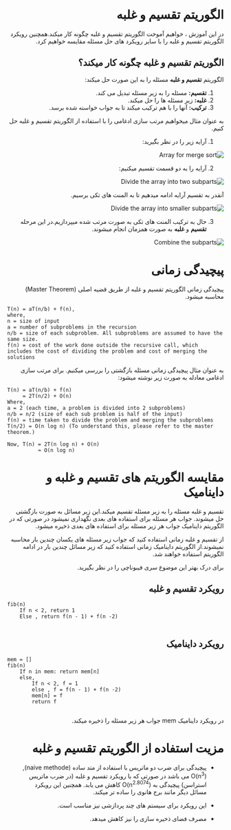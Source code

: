 <div dir="rtl">



 </div
 
 
 

 
 <hr>
 
<div dir="rtl">

# الگوریتم تقسیم و غلبه

در این آموزش ، خواهیم آموخت الگوریتم تقسیم و غلبه چگونه کار میکند.همچنین رویکرد الگوریتم تقسیم و غلبه را با سایر رویکرد های حل مسئله مقایسه خواهیم کرد.



## الگوریتم تقسیم و غلبه چگونه کار میکند؟
الگوریتم **تقسیم و غلبه** مسئله را به این صورت حل میکند:
1. **تقسیم:** مسئله را به زیر مسئله تبدیل می کند.
2. **غلبه:**‌ زیر مسئله ها را حل میکند.
3. **ترکیب:** آنها را با هم ترکیب میکند تا به جواب خواسته شده برسد.

به عنوان مثال میخواهیم مرتب سازی ادغامی را با استفاده از الگوریتم تقسیم و غلبه حل کنیم.

1. آرایه زیر را در نظر بگیرید:

![Array for merge sort](https://cdn.programiz.com/sites/tutorial2program/files/divide-and-conquer-0.png)

2. آرایه را به دو قسمت تقسیم میکنیم:

![Divide the array into two subparts](https://cdn.programiz.com/sites/tutorial2program/files/divide-and-conquer-1.png)

آنقدر به تقسیم آرایه ادامه میدهیم تا به المنت های تکی برسیم.

![Divide the array into smaller subparts](https://cdn.programiz.com/sites/tutorial2program/files/divide-and-conquer-2.png)


3. حال به ترکیب المنت های تکی به صورت مرتب شده میپردازیم.در این مرحله **تقسیم** و **غلبه** به صورت همزمان انجام میشوند.

![Combine the subparts](https://cdn.programiz.com/sites/tutorial2program/files/divide-and-conquer-3.png)

</div>


<div dir="rtl">

# پیچیدگی زمانی
پیچیدگی زمانی الگوریتم تقسیم و غلبه از طریق قضیه اصلی (Master Theorem) محاسبه میشود.



</div>

```
T(n) = aT(n/b) + f(n),
where,
n = size of input
a = number of subproblems in the recursion
n/b = size of each subproblem. All subproblems are assumed to have the same size.
f(n) = cost of the work done outside the recursive call, which includes the cost of dividing the problem and cost of merging the solutions

```
<div dir="rtl">

به عنوان مثال پیچیدگی زمانی مسئله بازگشتی را بررسی میکنیم.
برای مرتب سازی ادغامی معادله به صورت زیر نوشته میشود:

</div>

```
T(n) = aT(n/b) + f(n)
     = 2T(n/2) + O(n)
Where, 
a = 2 (each time, a problem is divided into 2 subproblems)
n/b = n/2 (size of each sub problem is half of the input)
f(n) = time taken to divide the problem and merging the subproblems
T(n/2) = O(n log n) (To understand this, please refer to the master theorem.)

Now, T(n) = 2T(n log n) + O(n)
          ≈ O(n log n)

```
<div dir="rtl">


# مقایسه الگوریتم های تقسیم و غلبه و داینامیک

تقسیم و غلبه مسئله را به زیر مسئله تقسیم میکند.این زیر مسائل به صورت بازگشتی حل میشوند. جواب هر مسئله برای استفاده های بعدی نگهداری نمیشود در صورتی که در الگوریتم داینامیک جواب هر زیر مسئله برای استفاده های بعدی ذخیره میشود.

از تقسیم و غلبه زمانی استفاده کنید که جواب زیر مسئله های یکسان چندین بار محاسبه نمیشوند.از الگوریتم داینامیک زمانی استفاده کنید که زیر مسائل چندین بار در ادامه الگوریتم استفاده خواهند شد. 

برای درک بهتر این موضوع سری فیبوناچی را در نظر بگیرید.


## رویکرد تقسیم و غلبه


</div>

```
fib(n)
    If n < 2, return 1
    Else , return f(n - 1) + f(n -2)
    
```
<div dir="rtl">

## رویکرد داینامیک

</div>

```
mem = []
fib(n)
    If n in mem: return mem[n] 
    else,     
        If n < 2, f = 1
        else , f = f(n - 1) + f(n -2)
        mem[n] = f
        return f
    
```
<div dir="rtl">

در رویکرد داینامیک mem جواب هر زیر مسئله را ذخیره میکند.

# مزیت استفاده از الگوریتم تقسیم و غلبه

- پیچیدگی برای ضرب دو ماتریس با استفاده از متد ساده (naive methode), O(n<sup>3</sup>) می باشد در صورتی که با رویکرد تقسیم و غلبه (در ضرب ماتریس استراسن) پیچیدگی به O(n<sup>2.8074</sup>) کاهش می یابد. همچنین این رویکرد مسائل دیگر مانند برج هانوی را ساده تر میکند.

- این رویکرد برای سیستم های چند پردازشی نیز مناسب است. 

- مصرف فضای ذخیره سازی را نیز کاهش میدهد.
